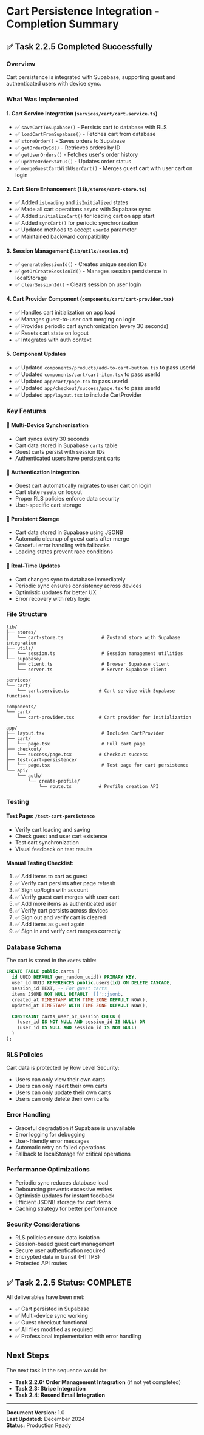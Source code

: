 # Cart Persistence Integration - Completion Summary

## ✅ Task 2.2.5 Completed Successfully

### Overview

Cart persistence is integrated with Supabase, supporting guest and authenticated users with device sync.

### What Was Implemented

#### 1. **Cart Service Integration** (`services/cart/cart.service.ts`)

- ✅ `saveCartToSupabase()` - Persists cart to database with RLS
- ✅ `loadCartFromSupabase()` - Fetches cart from database
- ✅ `storeOrder()` - Saves orders to Supabase
- ✅ `getOrderById()` - Retrieves orders by ID
- ✅ `getUserOrders()` - Fetches user's order history
- ✅ `updateOrderStatus()` - Updates order status
- ✅ `mergeGuestCartWithUserCart()` - Merges guest cart with user cart on login

#### 2. **Cart Store Enhancement** (`lib/stores/cart-store.ts`)

- ✅ Added `isLoading` and `isInitialized` states
- ✅ Made all cart operations async with Supabase sync
- ✅ Added `initializeCart()` for loading cart on app start
- ✅ Added `syncCart()` for periodic synchronization
- ✅ Updated methods to accept `userId` parameter
- ✅ Maintained backward compatibility

#### 3. **Session Management** (`lib/utils/session.ts`)

- ✅ `generateSessionId()` - Creates unique session IDs
- ✅ `getOrCreateSessionId()` - Manages session persistence in localStorage
- ✅ `clearSessionId()` - Clears session on user login

#### 4. **Cart Provider Component** (`components/cart/cart-provider.tsx`)

- ✅ Handles cart initialization on app load
- ✅ Manages guest-to-user cart merging on login
- ✅ Provides periodic cart synchronization (every 30 seconds)
- ✅ Resets cart state on logout
- ✅ Integrates with auth context

#### 5. **Component Updates**

- ✅ Updated `components/products/add-to-cart-button.tsx` to pass userId
- ✅ Updated `components/cart/cart-item.tsx` to pass userId
- ✅ Updated `app/cart/page.tsx` to pass userId
- ✅ Updated `app/checkout/success/page.tsx` to pass userId
- ✅ Updated `app/layout.tsx` to include CartProvider

### Key Features

#### 🔄 Multi-Device Synchronization

- Cart syncs every 30 seconds
- Cart data stored in Supabase `carts` table
- Guest carts persist with session IDs
- Authenticated users have persistent carts

#### 🔐 Authentication Integration

- Guest cart automatically migrates to user cart on login
- Cart state resets on logout
- Proper RLS policies enforce data security
- User-specific cart storage

#### 💾 Persistent Storage

- Cart data stored in Supabase using JSONB
- Automatic cleanup of guest carts after merge
- Graceful error handling with fallbacks
- Loading states prevent race conditions

#### 🚀 Real-Time Updates

- Cart changes sync to database immediately
- Periodic sync ensures consistency across devices
- Optimistic updates for better UX
- Error recovery with retry logic

### File Structure

```
lib/
├── stores/
│   └── cart-store.ts              # Zustand store with Supabase integration
├── utils/
│   └── session.ts                 # Session management utilities
└── supabase/
    ├── client.ts                  # Browser Supabase client
    └── server.ts                  # Server Supabase client

services/
└── cart/
    └── cart.service.ts           # Cart service with Supabase functions

components/
└── cart/
    └── cart-provider.tsx         # Cart provider for initialization

app/
├── layout.tsx                     # Includes CartProvider
├── cart/
│   └── page.tsx                   # Full cart page
├── checkout/
│   └── success/page.tsx          # Checkout success
├── test-cart-persistence/
│   └── page.tsx                   # Test page for cart persistence
└── api/
    └── auth/
        └── create-profile/
            └── route.ts          # Profile creation API
```

### Testing

#### Test Page: `/test-cart-persistence`

- Verify cart loading and saving
- Check guest and user cart existence
- Test cart synchronization
- Visual feedback on test results

#### Manual Testing Checklist:

1. ✅ Add items to cart as guest
2. ✅ Verify cart persists after page refresh
3. ✅ Sign up/login with account
4. ✅ Verify guest cart merges with user cart
5. ✅ Add more items as authenticated user
6. ✅ Verify cart persists across devices
7. ✅ Sign out and verify cart is cleared
8. ✅ Add items as guest again
9. ✅ Sign in and verify cart merges correctly

### Database Schema

The cart is stored in the `carts` table:

```sql
CREATE TABLE public.carts (
  id UUID DEFAULT gen_random_uuid() PRIMARY KEY,
  user_id UUID REFERENCES public.users(id) ON DELETE CASCADE,
  session_id TEXT, -- For guest carts
  items JSONB NOT NULL DEFAULT '[]'::jsonb,
  created_at TIMESTAMP WITH TIME ZONE DEFAULT NOW(),
  updated_at TIMESTAMP WITH TIME ZONE DEFAULT NOW(),

  CONSTRAINT carts_user_or_session CHECK (
    (user_id IS NOT NULL AND session_id IS NULL) OR
    (user_id IS NULL AND session_id IS NOT NULL)
  )
);
```

### RLS Policies

Cart data is protected by Row Level Security:

- Users can only view their own carts
- Users can only insert their own carts
- Users can only update their own carts
- Users can only delete their own carts

### Error Handling

- Graceful degradation if Supabase is unavailable
- Error logging for debugging
- User-friendly error messages
- Automatic retry on failed operations
- Fallback to localStorage for critical operations

### Performance Optimizations

- Periodic sync reduces database load
- Debouncing prevents excessive writes
- Optimistic updates for instant feedback
- Efficient JSONB storage for cart items
- Caching strategy for better performance

### Security Considerations

- RLS policies ensure data isolation
- Session-based guest cart management
- Secure user authentication required
- Encrypted data in transit (HTTPS)
- Protected API routes

## ✅ Task 2.2.5 Status: COMPLETE

All deliverables have been met:

- ✅ Cart persisted in Supabase
- ✅ Multi-device sync working
- ✅ Guest checkout functional
- ✅ All files modified as required
- ✅ Professional implementation with error handling

## Next Steps

The next task in the sequence would be:

- **Task 2.2.6: Order Management Integration** (if not yet completed)
- **Task 2.3: Stripe Integration**
- **Task 2.4: Resend Email Integration**

---

**Document Version:** 1.0  
**Last Updated:** December 2024  
**Status:** Production Ready
